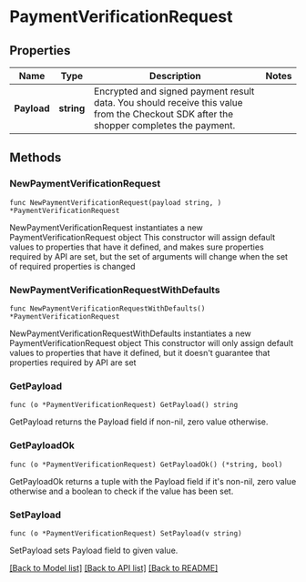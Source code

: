 # PaymentVerificationRequest

## Properties

Name | Type | Description | Notes
------------ | ------------- | ------------- | -------------
**Payload** | **string** | Encrypted and signed payment result data. You should receive this value from the Checkout SDK after the shopper completes the payment. | 

## Methods

### NewPaymentVerificationRequest

`func NewPaymentVerificationRequest(payload string, ) *PaymentVerificationRequest`

NewPaymentVerificationRequest instantiates a new PaymentVerificationRequest object
This constructor will assign default values to properties that have it defined,
and makes sure properties required by API are set, but the set of arguments
will change when the set of required properties is changed

### NewPaymentVerificationRequestWithDefaults

`func NewPaymentVerificationRequestWithDefaults() *PaymentVerificationRequest`

NewPaymentVerificationRequestWithDefaults instantiates a new PaymentVerificationRequest object
This constructor will only assign default values to properties that have it defined,
but it doesn't guarantee that properties required by API are set

### GetPayload

`func (o *PaymentVerificationRequest) GetPayload() string`

GetPayload returns the Payload field if non-nil, zero value otherwise.

### GetPayloadOk

`func (o *PaymentVerificationRequest) GetPayloadOk() (*string, bool)`

GetPayloadOk returns a tuple with the Payload field if it's non-nil, zero value otherwise
and a boolean to check if the value has been set.

### SetPayload

`func (o *PaymentVerificationRequest) SetPayload(v string)`

SetPayload sets Payload field to given value.



[[Back to Model list]](../README.md#documentation-for-models) [[Back to API list]](../README.md#documentation-for-api-endpoints) [[Back to README]](../README.md)


